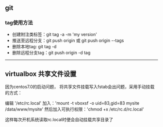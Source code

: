 
## git

### tag使用方法

- 创建附注类标签：git tag -a <tagname> -m 'my version'
- 推送至远程分支：git push origin <tagname> 或 git push origin --tags
- 删除本地tag: git tag -d <tagname>
- 删除远程分支tag：git push origin -d tag <tagname>

---

## virtualbox 共享文件设置

因为centos7.0的启动问题， 将共享文件挂载写入fstab会出问题，采用手动挂载的方式：

编辑 '/etc/rc.local'
加入：'mount -t vboxsf -o uid=83,gid=83 mysite /data/www/mysite'
然后加入可执行权限：'chmod +x /etc/rc.d/rc.local'

这样每次开机系统读取rc.local时便会自动挂载共享目录了



